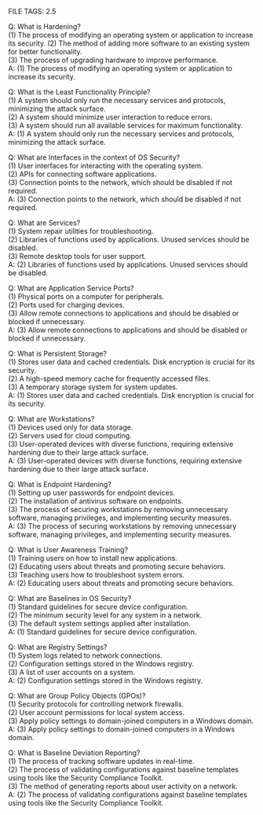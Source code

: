 FILE TAGS: 2.5

Q: What is Hardening?  
(1) The process of modifying an operating system or application to increase its security. 
(2) The method of adding more software to an existing system for better functionality.  
(3) The process of upgrading hardware to improve performance.  
A: (1) The process of modifying an operating system or application to increase its security.
<!--ID: 1723975625783-->




Q: What is the Least Functionality Principle?  
(1) A system should only run the necessary services and protocols, minimizing the attack surface.  
(2) A system should minimize user interaction to reduce errors.  
(3) A system should run all available services for maximum functionality.  
A: (1) A system should only run the necessary services and protocols, minimizing the attack surface.
<!--ID: 1723975625787-->




Q: What are Interfaces in the context of OS Security?  
(1) User interfaces for interacting with the operating system.  
(2) APIs for connecting software applications.  
(3) Connection points to the network, which should be disabled if not required.  
A: (3) Connection points to the network, which should be disabled if not required.
<!--ID: 1723975625789-->




Q: What are Services?  
(1) System repair utilities for troubleshooting.  
(2) Libraries of functions used by applications. Unused services should be disabled.  
(3) Remote desktop tools for user support.  
A: (2) Libraries of functions used by applications. Unused services should be disabled.
<!--ID: 1723975625792-->




Q: What are Application Service Ports?  
(1) Physical ports on a computer for peripherals.  
(2) Ports used for charging devices.  
(3) Allow remote connections to applications and should be disabled or blocked if unnecessary.  
A: (3) Allow remote connections to applications and should be disabled or blocked if unnecessary.
<!--ID: 1723975625794-->




Q: What is Persistent Storage?  
(1) Stores user data and cached credentials. Disk encryption is crucial for its security.  
(2) A high-speed memory cache for frequently accessed files.  
(3) A temporary storage system for system updates.  
A: (1) Stores user data and cached credentials. Disk encryption is crucial for its security.
<!--ID: 1723975625796-->



Q: What are Workstations?  
(1) Devices used only for data storage.  
(2) Servers used for cloud computing.  
(3) User-operated devices with diverse functions, requiring extensive hardening due to their large attack surface.  
A: (3) User-operated devices with diverse functions, requiring extensive hardening due to their large attack surface.
<!--ID: 1723975625798-->




Q: What is Endpoint Hardening?  
(1) Setting up user passwords for endpoint devices.  
(2) The installation of antivirus software on endpoints.  
(3) The process of securing workstations by removing unnecessary software, managing privileges, and implementing security measures.  
A: (3) The process of securing workstations by removing unnecessary software, managing privileges, and implementing security measures.
<!--ID: 1723975625800-->




Q: What is User Awareness Training?  
(1) Training users on how to install new applications.  
(2) Educating users about threats and promoting secure behaviors.  
(3) Teaching users how to troubleshoot system errors.  
A: (2) Educating users about threats and promoting secure behaviors.
<!--ID: 1723975625802-->




Q: What are Baselines in OS Security?  
(1) Standard guidelines for secure device configuration.  
(2) The minimum security level for any system in a network.  
(3) The default system settings applied after installation.  
A: (1) Standard guidelines for secure device configuration.
<!--ID: 1723975625804-->




Q: What are Registry Settings?  
(1) System logs related to network connections.  
(2) Configuration settings stored in the Windows registry.  
(3) A list of user accounts on a system.  
A: (2) Configuration settings stored in the Windows registry.
<!--ID: 1723975625805-->




Q: What are Group Policy Objects (GPOs)?  
(1) Security protocols for controlling network firewalls.  
(2) User account permissions for local system access.  
(3) Apply policy settings to domain-joined computers in a Windows domain.  
A: (3) Apply policy settings to domain-joined computers in a Windows domain.
<!--ID: 1723975625807-->




Q: What is Baseline Deviation Reporting?  
(1) The process of tracking software updates in real-time.  
(2) The process of validating configurations against baseline templates using tools like the Security Compliance Toolkit.  
(3) The method of generating reports about user activity on a network.  
A: (2) The process of validating configurations against baseline templates using tools like the Security Compliance Toolkit.
<!--ID: 1723975625808-->


